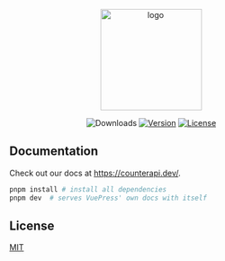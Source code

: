 <p align="center">
  <a href="https://vuepress.vuejs.org/" target="_blank">
    <img width="180" src="https://raw.githubusercontent.com/counterapi/docs/master/src/.vuepress/public/favicons/apple-icon-180x180.png" alt="logo">
  </a>
</p>

<p align="center">
 <img src="https://img.shields.io/npm/dm/counterapi.svg" alt="Downloads"></a>
  <a href="https://www.npmjs.com/package/counterapi"><img src="https://img.shields.io/npm/v/counterapi.svg" alt="Version"></a>
  <a href="https://github.com/counterapi/docs/blob/master/LICENSE"><img src="https://img.shields.io/npm/l/counterapi.svg" alt="License"></a>
</p>

## Documentation

Check out our docs at https://counterapi.dev/.

```bash
pnpm install # install all dependencies
pnpm dev  # serves VuePress' own docs with itself
```

## License

[MIT](https://github.com/counterapi/docs/blob/master/LICENSE)
